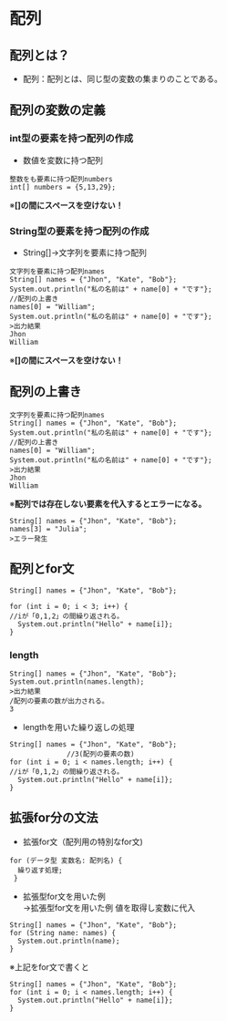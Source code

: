 # 配列  
## 配列とは？  
* 配列：配列とは、同じ型の変数の集まりのことである。  
## 配列の変数の定義  
### int型の要素を持つ配列の作成  
* 数値を変数に持つ配列  
```
整数をも要素に持つ配列numbers
int[] numbers = {5,13,29}; 
```
※**[]の間にスペースを空けない！**

### String型の要素を持つ配列の作成  
* String[]→文字列を要素に持つ配列  
```
文字列を要素に持つ配列names
String[] names = {"Jhon", "Kate", "Bob"};
System.out.println("私の名前は" + name[0] + "です"};
//配列の上書き
names[0] = "William";
System.out.println("私の名前は" + name[0] + "です"};
>出力結果
Jhon
William
```
※**[]の間にスペースを空けない！**  
## 配列の上書き  

```
文字列を要素に持つ配列names
String[] names = {"Jhon", "Kate", "Bob"};
System.out.println("私の名前は" + name[0] + "です"};
//配列の上書き
names[0] = "William";
System.out.println("私の名前は" + name[0] + "です"};
>出力結果
Jhon
William
```
※**配列では存在しない要素を代入するとエラーになる。**  
```
String[] names = {"Jhon", "Kate", "Bob"};
names[3] = "Julia";
>エラー発生  
```

## 配列とfor文  
```
String[] names = {"Jhon", "Kate", "Bob"};

for (int i = 0; i < 3; i++) {
//iが「0,1,2」の間繰り返される。
  System.out.println("Hello" + name[i]};
}
```
### length  
```
String[] names = {"Jhon", "Kate", "Bob"};
System.out.println(names.length);
>出力結果
/配列の要素の数が出力される。
3
```
* lengthを用いた繰り返しの処理  
```
String[] names = {"Jhon", "Kate", "Bob"};
              //3(配列の要素の数)
for (int i = 0; i < names.length; i++) {
//iが「0,1,2」の間繰り返される。
  System.out.println("Hello" + name[i]};
}
```
## 拡張for分の文法  
* 拡張for文（配列用の特別なfor文)  
```
for (データ型 変数名: 配列名) {
  繰り返す処理;
 }
```
* 拡張型for文を用いた例<br>→拡張型for文を用いた例  値を取得し変数に代入

```
String[] names = {"Jhon", "Kate", "Bob"};
for (String name: names) {
  System.out.println(name);
}
```
※上記をfor文で書くと
```
String[] names = {"Jhon", "Kate", "Bob"};
for (int i = 0; i < names.length; i++) {
  System.out.println("Hello" + name[i]};
}
```





